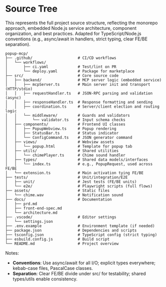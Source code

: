 # Source Tree

This represents the full project source structure, reflecting the monorepo approach, embedded Node.js service architecture, component organization, and best practices. Adapted for TypeScript/Node.js conventions (e.g., async/await in handlers, strict typing, clear FE/BE separation).

```
popup-mcp/
├── .github/                    # CI/CD workflows
│   └── workflows/
│       ├── ci.yaml             # Test/lint on PR
│       └── deploy.yaml         # Package for marketplace
├── src/                        # Core source code
│   ├── backend/                # MCP server logic (embedded service)
│   │   ├── mcpServer.ts        # Main server init and transport (HTTP/stdio)
│   │   ├── requestHandler.ts   # JSON-RPC parsing and validation (async)
│   │   ├── responseHandler.ts  # Response formatting and sending
│   │   ├── coordination.ts     # Server/client election and routing logic
│   │   └── middleware/         # Guards and validators
│   │       └── validator.ts    # Input schema checks
│   ├── components/             # Frontend UI classes
│   │   ├── PopupWebview.ts     # Popup rendering
│   │   ├── StatusBar.ts        # Status indicator
│   │   └── ConfigCommand.ts    # JSON generator command
│   ├── views/                  # Webview assets
│   │   └── popup.html          # Template for popup tab
│   ├── utils/                  # Shared utilities
│   │   └── chimePlayer.ts      # Chime sound handler
│   ├── types/                  # Shared data models/interfaces
│   │   └── index.ts            # e.g., PopupRequest, used across FE/BE
│   └── extension.ts            # Main activation tying FE/BE
├── tests/                      # Unit/integration/E2E
│   ├── unit/                   # Jest tests (FE/BE units)
│   └── e2e/                    # Playwright scripts (full flows)
├── assets/                     # Static files
│   └── chime.wav               # Notification sound
├── docs/                       # Documentation
│   ├── prd.md
│   ├── front-end-spec.md
│   └── architecture.md
├── .vscode/                    # Editor settings
│   └── settings.json
├── .env.example                # Environment template (if needed)
├── package.json                # Dependencies and scripts
├── tsconfig.json               # TypeScript config (strict typing)
├── esbuild.config.js           # Build script
└── README.md                   # Project overview
```

Notes:
- **Conventions**: Use async/await for all I/O; explicit types everywhere; kebab-case files, PascalCase classes.
- **Separation**: Clear FE/BE divide under src/ for testability; shared types/utils enable consistency.
